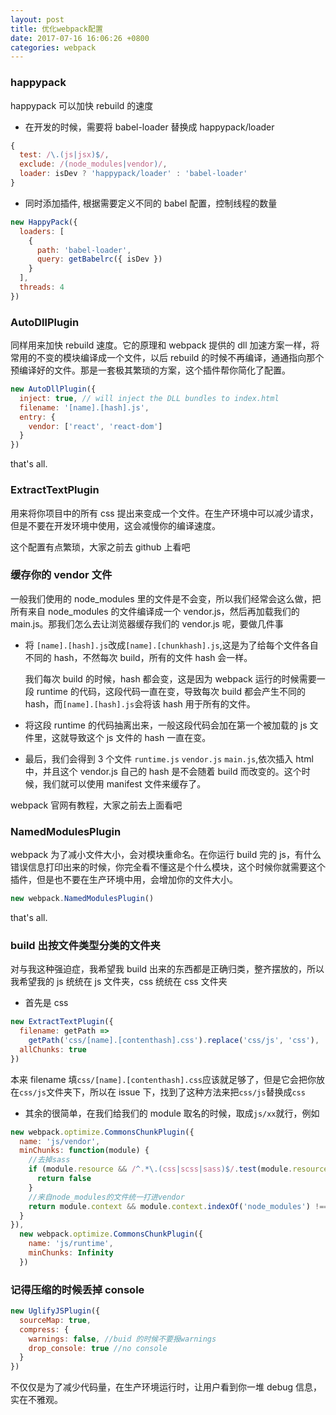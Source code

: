 ```yaml
---
layout: post
title: 优化webpack配置
date: 2017-07-16 16:06:26 +0800
categories: webpack
---
```


### happypack

happypack 可以加快 rebuild 的速度

- 在开发的时候，需要将 babel-loader 替换成 happypack/loader

```javascript
{
  test: /\.(js|jsx)$/,
  exclude: /(node_modules|vendor)/,
  loader: isDev ? 'happypack/loader' : 'babel-loader'
}
```

- 同时添加插件, 根据需要定义不同的 babel 配置，控制线程的数量

```javascript
new HappyPack({
  loaders: [
    {
      path: 'babel-loader',
      query: getBabelrc({ isDev })
    }
  ],
  threads: 4
})
```

### AutoDllPlugin

同样用来加快 rebuild 速度。它的原理和 webpack 提供的 dll 加速方案一样，将常用的不变的模块编译成一个文件，以后 rebuild 的时候不再编译，通通指向那个预编译好的文件。那是一套极其繁琐的方案，这个插件帮你简化了配置。

```javascript
new AutoDllPlugin({
  inject: true, // will inject the DLL bundles to index.html
  filename: '[name].[hash].js',
  entry: {
    vendor: ['react', 'react-dom']
  }
})
```

that's all.

### ExtractTextPlugin

用来将你项目中的所有 css 提出来变成一个文件。在生产环境中可以减少请求，但是不要在开发环境中使用，这会减慢你的编译速度。

这个配置有点繁琐，大家之前去 github 上看吧

### 缓存你的 vendor 文件

一般我们使用的 node_modules 里的文件是不会变，所以我们经常会这么做，把所有来自 node_modules 的文件编译成一个 vendor.js，然后再加载我们的 main.js。那我们怎么去让浏览器缓存我们的 vendor.js 呢，要做几件事

- 将 `[name].[hash].js`改成`[name].[chunkhash].js`,这是为了给每个文件各自不同的 hash，不然每次 build，所有的文件 hash 会一样。

  我们每次 build 的时候，hash 都会变，这是因为 webpack 运行的时候需要一段 runtime 的代码，这段代码一直在变，导致每次 build 都会产生不同的 hash，而`[name].[hash].js`会将该 hash 用于所有的文件。

- 将这段 runtime 的代码抽离出来，一般这段代码会加在第一个被加载的 js 文件里，这就导致这个 js 文件的 hash 一直在变。

- 最后，我们会得到 3 个文件 `runtime.js` `vendor.js` `main.js`,依次插入 html 中，并且这个 vendor.js 自己的 hash 是不会随着 build 而改变的。这个时候，我们就可以使用 manifest 文件来缓存了。

webpack 官网有教程，大家之前去上面看吧

### NamedModulesPlugin

webpack 为了减小文件大小，会对模块重命名。在你运行 build 完的 js，有什么错误信息打印出来的时候，你完全看不懂这是个什么模块，这个时候你就需要这个插件，但是也不要在生产环境中用，会增加你的文件大小。

```javascript
new webpack.NamedModulesPlugin()
```

that's all.

### build 出按文件类型分类的文件夹

对与我这种强迫症，我希望我 build 出来的东西都是正确归类，整齐摆放的，所以我希望我的 js 统统在 js 文件夹，css 统统在 css 文件夹

- 首先是 css

```javascript
new ExtractTextPlugin({
  filename: getPath =>
    getPath('css/[name].[contenthash].css').replace('css/js', 'css'),
  allChunks: true
})
```

本来 filename 填`css/[name].[contenthash].css`应该就足够了，但是它会把你放在`css/js`文件夹下，所以在 issue 下，找到了这种方法来把`css/js`替换成`css`

- 其余的很简单，在我们给我们的 module 取名的时候，取成`js/xx`就行，例如

```javascript
new webpack.optimize.CommonsChunkPlugin({
  name: 'js/vendor',
  minChunks: function(module) {
    //去掉sass
    if (module.resource && /^.*\.(css|scss|sass)$/.test(module.resource)) {
      return false
    }
    //来自node_modules的文件统一打进vendor
    return module.context && module.context.indexOf('node_modules') !== -1
  }
}),
  new webpack.optimize.CommonsChunkPlugin({
    name: 'js/runtime',
    minChunks: Infinity
  })
```

### 记得压缩的时候丢掉 console

```javascript
new UglifyJSPlugin({
  sourceMap: true,
  compress: {
    warnings: false, //buid 的时候不要报warnings
    drop_console: true //no console
  }
})
```

不仅仅是为了减少代码量，在生产环境运行时，让用户看到你一堆 debug 信息，实在不雅观。
